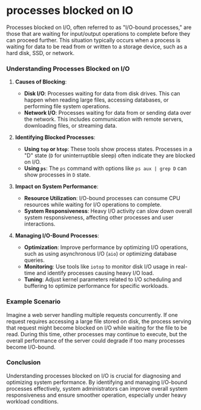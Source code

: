 # processes blocked on IO

Processes blocked on I/O, often referred to as "I/O-bound processes," are those that are waiting for input/output operations to complete before they can proceed further. This situation typically occurs when a process is waiting for data to be read from or written to a storage device, such as a hard disk, SSD, or network.

### Understanding Processes Blocked on I/O

1. **Causes of Blocking**:
   - **Disk I/O**: Processes waiting for data from disk drives. This can happen when reading large files, accessing databases, or performing file system operations.
   - **Network I/O**: Processes waiting for data from or sending data over the network. This includes communication with remote servers, downloading files, or streaming data.

2. **Identifying Blocked Processes**:
   - **Using `top` or `htop`**: These tools show process states. Processes in a "D" state (`D` for uninterruptible sleep) often indicate they are blocked on I/O.
   - **Using `ps`**: The `ps` command with options like `ps aux | grep D` can show processes in `D` state.

3. **Impact on System Performance**:
   - **Resource Utilization**: I/O-bound processes can consume CPU resources while waiting for I/O operations to complete.
   - **System Responsiveness**: Heavy I/O activity can slow down overall system responsiveness, affecting other processes and user interactions.

4. **Managing I/O-Bound Processes**:
   - **Optimization**: Improve performance by optimizing I/O operations, such as using asynchronous I/O (`aio`) or optimizing database queries.
   - **Monitoring**: Use tools like `iotop` to monitor disk I/O usage in real-time and identify processes causing heavy I/O load.
   - **Tuning**: Adjust kernel parameters related to I/O scheduling and buffering to optimize performance for specific workloads.

### Example Scenario

Imagine a web server handling multiple requests concurrently. If one request requires accessing a large file stored on disk, the process serving that request might become blocked on I/O while waiting for the file to be read. During this time, other processes may continue to execute, but the overall performance of the server could degrade if too many processes become I/O-bound.

### Conclusion

Understanding processes blocked on I/O is crucial for diagnosing and optimizing system performance. By identifying and managing I/O-bound processes effectively, system administrators can improve overall system responsiveness and ensure smoother operation, especially under heavy workload conditions.
